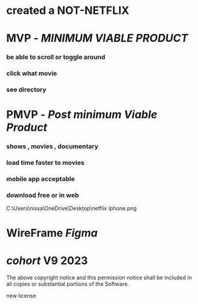 
# created  a NOT-NETFLIX 

# MVP - *MINIMUM VIABLE PRODUCT*
### be able to scroll  or toggle around
### click what movie
###  see directory


# PMVP - *Post minimum Viable Product*

### shows , movies , documentary
### load time faster to movies
### mobile app acceptable
### download free or in web

C:\Users\nissa\OneDrive\Desktop\netflix iphone.png



# WireFrame *Figma*

#####


# *cohort* V9 2023
The above copyright notice and this permission notice shall be included in all
copies or substantial portions of the Software.

new license 
